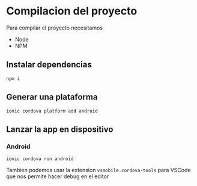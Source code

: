 # Compilacion del proyecto

Para compilar el proyecto necesitamos

- Node
- NPM

## Instalar dependencias

`npm i`

## Generar una plataforma

`ionic cordova platform add android`


## Lanzar la app en dispositivo

### Android

`ionic cordova run android`

Tambien podemos usar la extension ```vsmobile.cordova-tools``` para VSCode que nos permite hacer debug en el editor
